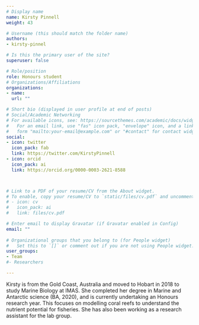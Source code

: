 ```yaml
---
# Display name
name: Kirsty Pinnell
weight: 43

# Username (this should match the folder name)
authors:
- kirsty-pinnel

# Is this the primary user of the site?
superuser: false

# Role/position
role: Honours student
# Organizations/Affiliations
organizations:
- name: 
  url: ""

# Short bio (displayed in user profile at end of posts)
# Social/Academic Networking
# For available icons, see: https://sourcethemes.com/academic/docs/widgets/#icons
#   For an email link, use "fas" icon pack, "envelope" icon, and a link in the
#   form "mailto:your-email@example.com" or "#contact" for contact widget.
social:
- icon: twitter
  icon_pack: fab
  link: https://twitter.com/KirstyPinnell
- icon: orcid
  icon_pack: ai
  link: https://orcid.org/0000-0003-2621-8588



# Link to a PDF of your resume/CV from the About widget.
# To enable, copy your resume/CV to `static/files/cv.pdf` and uncomment the lines below.  
# - icon: cv
#   icon_pack: ai
#   link: files/cv.pdf

# Enter email to display Gravatar (if Gravatar enabled in Config)
email: ""
  
# Organizational groups that you belong to (for People widget)
#   Set this to `[]` or comment out if you are not using People widget.  
user_groups:
- Team
#- Researchers

---
```


Kirsty is from the Gold Coast, Australia and moved to Hobart in 2018 to study Marine Biology at IMAS. She completed her degree in Marine and Antarctic science (BA, 2020), and is currently undertaking an Honours research year. This focuses on modelling coral reefs to understand the nutrient potential for fisheries. She has also been working as a research assistant for the lab group.  
